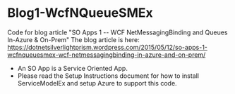 # Blog1-WcfNQueueSMEx
Code for blog article "SO Apps 1 -- WCF NetMessagingBinding and Queues In-Azure &amp; On-Prem"
The blog article is here:  
  https://dotnetsilverlightprism.wordpress.com/2015/05/12/so-apps-1-wcfnqueuesmex-wcf-netmessagingbinding-in-azure-and-on-prem/
*  An SO App is a Service Oriented App.  
*  Please read the Setup Instructions document for how to install ServiceModelEx and setup Azure to support this code.
